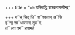 +++
title = "०७ यच्चिद्धि शश्वतामसीन्द्र"

+++
य᳓च् चिद् धि᳓ श᳓श्वताम् अ᳓सि  
इ᳓न्द्र सा᳓धारणस् तुव᳓म्  
तं᳓ त्वा वयं᳓ हवामहे